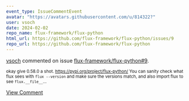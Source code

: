 ```yaml
---
event_type: IssueCommentEvent
avatar: "https://avatars.githubusercontent.com/u/814322?"
user: vsoch
date: 2024-02-02
repo_name: flux-framework/flux-python
html_url: https://github.com/flux-framework/flux-python/issues/9
repo_url: https://github.com/flux-framework/flux-python
---
```


<a href='https://github.com/vsoch' target='_blank'>vsoch</a> commented on issue <a href='https://github.com/flux-framework/flux-python/issues/9' target='_blank'>flux-framework/flux-python#9</a>.

<small>okay give 0.58.0 a shot. https://pypi.org/project/flux-python/ You can sanity check what flux sees with `flux --version` and make sure the versions match, and also import flux to see `flux.__file__`...</small>

<a href='https://github.com/flux-framework/flux-python/issues/9' target='_blank'>View Comment</a>